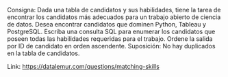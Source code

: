 Consigna: Dada una tabla de candidatos y sus habilidades, tiene la tarea de encontrar los candidatos más adecuados para un trabajo abierto de ciencia de datos. Desea encontrar candidatos que dominen Python, Tableau y PostgreSQL. Escriba una consulta SQL para enumerar los candidatos que poseen todas las habilidades requeridas para el trabajo. Ordene la salida por ID de candidato en orden ascendente.
Suposición:
No hay duplicados en la tabla de candidatos.

Link: 
https://datalemur.com/questions/matching-skills



